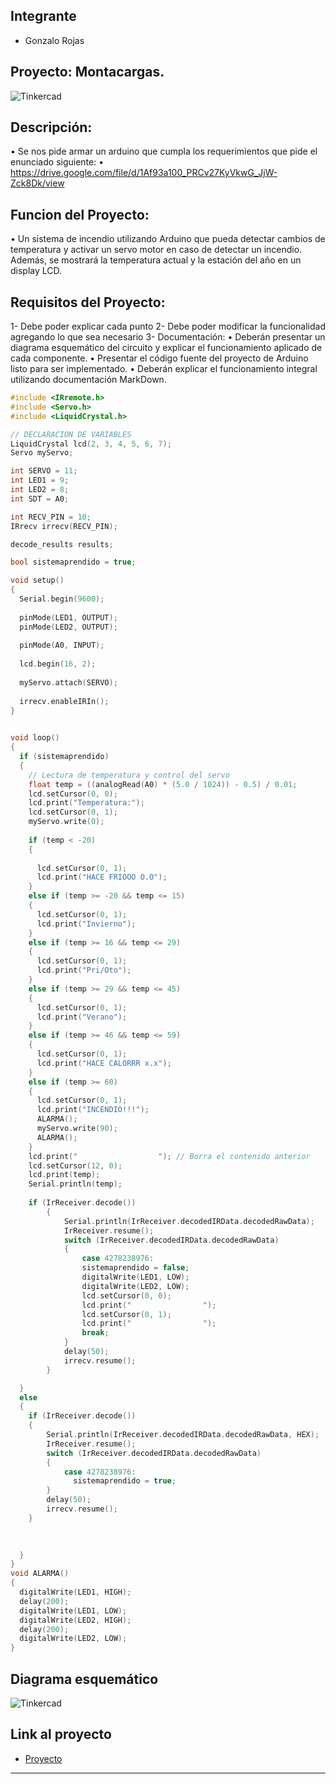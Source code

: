 ## Integrante
- Gonzalo Rojas


## Proyecto: Montacargas.
![Tinkercad](.Imagenes/Circuito_Control.jpg)


## Descripción:
• Se nos pide armar un arduino que cumpla los requerimientos que pide el enunciado siguiente:
• https://drive.google.com/file/d/1Af93a100_PRCv27KyVkwG_JjW-Zck8Dk/view


## Funcion del Proyecto:
•  Un sistema de incendio utilizando Arduino que pueda detectar cambios de temperatura y activar un servo motor en caso de detectar un incendio. Además, se mostrará la temperatura actual y la estación del año en un display LCD.


## Requisitos del Proyecto:
1- Debe poder explicar cada punto
2- Debe poder modificar la funcionalidad agregando lo que sea necesario
3- Documentación:
• Deberán presentar un diagrama esquemático del circuito y explicar el
funcionamiento aplicado de cada componente.
• Presentar el código fuente del proyecto de Arduino listo para ser
implementado.
• Deberán explicar el funcionamiento integral utilizando documentación
MarkDown.


~~~ C++ (lenguaje en el que esta escrito)
#include <IRremote.h>
#include <Servo.h>
#include <LiquidCrystal.h>

// DECLARACION DE VARIABLES
LiquidCrystal lcd(2, 3, 4, 5, 6, 7);
Servo myServo;

int SERVO = 11;
int LED1 = 9;
int LED2 = 8;
int SDT = A0;

int RECV_PIN = 10;
IRrecv irrecv(RECV_PIN);

decode_results results;

bool sistemaprendido = true;

void setup()
{
  Serial.begin(9600);
  
  pinMode(LED1, OUTPUT);
  pinMode(LED2, OUTPUT);
  
  pinMode(A0, INPUT);
  
  lcd.begin(16, 2);
  
  myServo.attach(SERVO);
  
  irrecv.enableIRIn();
}
 

void loop()
{
  if (sistemaprendido)
  {
    // Lectura de temperatura y control del servo
    float temp = ((analogRead(A0) * (5.0 / 1024)) - 0.5) / 0.01;
    lcd.setCursor(0, 0);
    lcd.print("Temperatura:");
    lcd.setCursor(0, 1);
    myServo.write(0); 
    
    if (temp < -20)
    {
      
      lcd.setCursor(0, 1);
      lcd.print("HACE FRIOOO O.O");
    }
    else if (temp >= -20 && temp <= 15)
    {
      lcd.setCursor(0, 1);
      lcd.print("Invierno");
    }
    else if (temp >= 16 && temp <= 29)
    {
      lcd.setCursor(0, 1);
      lcd.print("Pri/Oto");
    }
    else if (temp >= 29 && temp <= 45)
    {
      lcd.setCursor(0, 1);
      lcd.print("Verano");
    }
    else if (temp >= 46 && temp <= 59)
    {
      lcd.setCursor(0, 1);
      lcd.print("HACE CALORRR x.x"); 
    }
    else if (temp >= 60)
    {
      lcd.setCursor(0, 1);
      lcd.print("INCENDIO!!!");
      ALARMA();
      myServo.write(90);
      ALARMA();
    }
	lcd.print("                  "); // Borra el contenido anterior
    lcd.setCursor(12, 0);
    lcd.print(temp);
    Serial.println(temp);
    
    if (IrReceiver.decode()) 
        {
            Serial.println(IrReceiver.decodedIRData.decodedRawData);
            IrReceiver.resume();
            switch (IrReceiver.decodedIRData.decodedRawData)
            {
                case 4278238976:
                sistemaprendido = false;
                digitalWrite(LED1, LOW);
                digitalWrite(LED2, LOW);
                lcd.setCursor(0, 0);
                lcd.print("                ");
                lcd.setCursor(0, 1);
                lcd.print("                ");
                break;
            }
            delay(50);
            irrecv.resume();
        }

  }
  else
  {
    if (IrReceiver.decode()) 
    {
        Serial.println(IrReceiver.decodedIRData.decodedRawData, HEX);
        IrReceiver.resume();
        switch (IrReceiver.decodedIRData.decodedRawData)
        {
            case 4278238976:
              sistemaprendido = true;
        }
        delay(50);
        irrecv.resume();
    }

    
    
  }
}
void ALARMA()
{
  digitalWrite(LED1, HIGH);
  delay(200);
  digitalWrite(LED1, LOW);
  digitalWrite(LED2, HIGH);
  delay(200);
  digitalWrite(LED2, LOW);
}

~~~
## Diagrama esquemático
![Tinkercad](.Imagenes/Vista_Esquematica.jpg)

## Link al proyecto
- [Proyecto](https://www.tinkercad.com/things/17SVgbWKUgx-parcial-21/editel?sharecode=VESztc-H09SuKjdHfI0CQDcRS2rH9W1tuFLGj3ILpk4)

---




